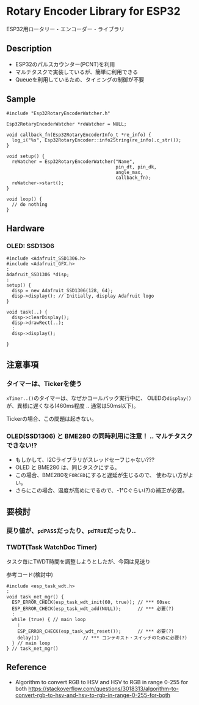 # Rotary Encoder Library for ESP32
ESP32用ロータリー・エンコーダー・ライブラリ

## Description

* ESP32のパルスカウンター(PCNT)を利用
* マルチタスクで実装しているが、簡単に利用できる
* Queueを利用しているため、タイミングの制御が不要

## Sample

```
#include "Esp32RotaryEncoderWatcher.h"

Esp32RotaryEncoderWatcher *reWatcher = NULL;

void callback_fn(Esp32RotaryEncoderInfo_t *re_info) {
  log_i("%s", Esp32RotaryEncoder::info2String(re_info).c_str());
}

void setup() {
  reWatcher = Esp32RotaryEncoderWatcher("Name",
                                        pin_dt, pin_dk,
                                        angle_max,
                                        callback_fn);
  reWatcher->start();
}

void loop() {
  // do nothing
}
```

## Hardware

### OLED: SSD1306

```
#include <Adafruit_SSD1306.h>
#include <Adafruit_GFX.h>
:
Adafruit_SSD1306 *disp;
:
setup() {
  disp = new Adafruit_SSD1306(128, 64);
  disp->display(); // Initially, display Adafruit logo
}

void task(..) {
  disp->clearDisplay();
  disp->drawRect(..);
  :
  disp->display();
  
}
```

## 注意事項

### タイマーは、Tickerを使う

``xTimer..()``のタイマーは、なぜかコールバック実行中に、
OLEDの``display()``が、異様に遅くなる(460ms程度 .. 通常は50ms以下)。

Tickerの場合、この問題は起きない。

### OLED(SSD1306) と BME280 の同時利用に注意！ .. マルチタスクできない!?

* もしかして、I2Cライブラリがスレッドセーフじゃない???
* OLED と BME280 は、同じタスクにする。
* この場合、BME280を``FORCED``にすると遅延が生じるので、
  使わない方がよい。
* さらにこの場合、温度が高めにでるので、-1℃ぐらい(?)の補正が必要。

## 要検討

### 戻り値が、``pdPASS``だったり、``pdTRUE``だったり..


### TWDT(Task WatchDoc Timer)

タスク毎にTWDT時間を調整しようとしたが、今回は見送り

参考コード(検討中)
```
#include <esp_task_wdt.h>
:
void task_net_mgr() {
  ESP_ERROR_CHECK(esp_task_wdt_init(60, true)); // *** 60sec
  ESP_ERROR_CHECK(esp_task_wdt_add(NULL));      // *** 必要(?)
  :
  while (true) { // main loop
    :
    ESP_ERROR_CHECK(esp_task_wdt_reset());      // *** 必要(?)
    delay(1)                // *** コンテキスト・スイッチのために必要(?)
  } // main loop
} // task_net_mgr()
```

## Reference

* Algorithm to convert RGB to HSV and HSV to RGB in range 0-255 for both
https://stackoverflow.com/questions/3018313/algorithm-to-convert-rgb-to-hsv-and-hsv-to-rgb-in-range-0-255-for-both

